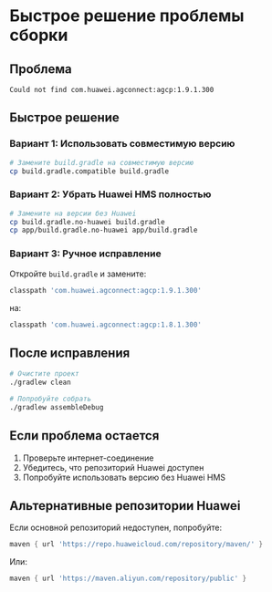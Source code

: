 # Быстрое решение проблемы сборки

## Проблема
```
Could not find com.huawei.agconnect:agcp:1.9.1.300
```

## Быстрое решение

### Вариант 1: Использовать совместимую версию
```bash
# Замените build.gradle на совместимую версию
cp build.gradle.compatible build.gradle
```

### Вариант 2: Убрать Huawei HMS полностью
```bash
# Замените на версии без Huawei
cp build.gradle.no-huawei build.gradle
cp app/build.gradle.no-huawei app/build.gradle
```

### Вариант 3: Ручное исправление
Откройте `build.gradle` и замените:
```gradle
classpath 'com.huawei.agconnect:agcp:1.9.1.300'
```
на:
```gradle
classpath 'com.huawei.agconnect:agcp:1.8.1.300'
```

## После исправления
```bash
# Очистите проект
./gradlew clean

# Попробуйте собрать
./gradlew assembleDebug
```

## Если проблема остается

1. Проверьте интернет-соединение
2. Убедитесь, что репозиторий Huawei доступен
3. Попробуйте использовать версию без Huawei HMS

## Альтернативные репозитории Huawei

Если основной репозиторий недоступен, попробуйте:
```gradle
maven { url 'https://repo.huaweicloud.com/repository/maven/' }
```

Или:
```gradle
maven { url 'https://maven.aliyun.com/repository/public' }
```